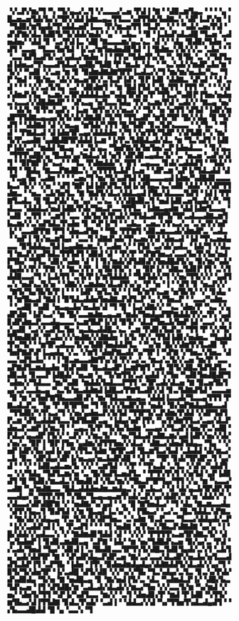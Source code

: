 ▝▞▃▛▞▆▞▜▝▚▝▜▞▄▃▞▃▜▝▞▃▃▃▞▃▅▝▛▟▐▝▇▝▝▟▉▃▆▜▄▃▝▝▝▝▄▝█▃▅▃▅▜▟▞▙▞▞▜▛▞▟▟▐▟▆▃▄▃▜▜▃▃▚▟▜▜▟▞▙▟▇▃▚▝▟▛▐▃▛▞▆▝▐▝▜▟▉▞▆▜▄▟▞▜▚▟▟▃▅▛▐▃▃▝▛▞▆▃▅▜▜▝▜▃▛▃▝▞▝▝▚▟▞▃▅▞▛▟▝▟▚▛▇▞▟▃▜▟▉▜▞▜▞▟▟▞▅▟▞▝▄▝▝▃▙▃▝▝▉▝▐▃▙▟▚▟▃▟█▝▜▃▅▝▃▟▅▟▅▞▝▟▟▝▊▝▃▞▛▟▐▃▝▟█▝▇▃▃▃▆▞▄▃▚▃▝▟▝▞▝▟▄▝▉▟▉▞▜▟▅▝▃▟▜▝▃▃▄▝▜▃▃▜▅▜▟▝▐▞▃▞▆▜▅▟▅▟▉▜▟▝▐▝█▟▆▃▚▜▞▞▞▃▝▃▙▞▝▝▝▃▃▜▟▜▃▟▜▞▃▞▄▟▃▞▆▟▅▝▐▝▐▜▚▞▜▟▅▜▚▞▅▝▚▝▊▜▙▝▃▝▞▜▟▜▃▟▐▟▅▃▞▜▚▃▃▟▜▟▃▞▄▟█▞▜▟█▝▛▝▆▃▙▝▟▃▝▝▚▃▚▟▞▞▆▟▛▃▙▞▆▝▜▞▞▝▚▟▊▝▞▃▅▝▆▝▊▝▉▟▆▟▇▟▇▜▛▛▐▃▟▃▞▞▜▝▆▞▆▞▅▃▙▞▚▃▝▜▛▝▆▟▝▝█▞▆▃▝▟▞▞▅▃▅▜▛▞▃▜▃▛▐▟▚▝▊▛▐▟▊▝▟▟▇▃▝▟▚▟▝▝▟▝▃▟▝▝▝▝▞▞▃▞▙▜▄▝▃▞▝▟▉▟▆▜▝▝▆▝█▟▐▜▟▝▄▜▄▜▜▝▐▜▜▝▚▝▝▝▞▟▞▟▆▟▚▜▄▝▚▃▆▞▃▜▛▟▟▟▟▃▙▞▚▟▄▜▛▟▚▞▛▝▜▜▃▞▚▟▊▛▐▜▅▞▅▟▅▃▚▃▃▞▞▟█▟▇▟▛▝▝▟▚▃▄▝▅▜▃▃▜▟▄▝▛▞▚▃▆▞▛▟▝▃▟▞▞▝▇▃▄▝▅▞▝▝▟▞▙▝▊▜▚▞▄▟▚▝▐▃▅▝▆▜▚▞▞▞▅▃▞▞▝▜▞▝▅▝▅▜▜▝▟▜▟▝▐▟▛▞▆▟▛▜▜▟▇▃▄▃▄▞▙▜▞▟▞▟▇▟▊▞▜▞▜▝▜▜▃▟▛▝▆▜▞▜▛▝█▞▞▟▄▝█▝▜▞▟▜▝▝▟▟▇▟▝▟▝▞▅▃▄▝▆▜▟▞▚▜▜▝█▞▜▟▛▝▊▃▜▟▚▃▃▃▝▝▞▜▃▝▝▜▟▝▝▛▇▟▃▟▝▟▐▟▅▜▛▃▄▞▟▟▟▟▅▝▞▜▝▞▅▜▜▞▜▟▛▝▞▟▜▟▊▞▚▝▆▞▜▞▛▃▄▟▇▝▄▟█▟█▜▛▟▟▟▐▃▆▝▐▞▛▃▜▟█▟▃▟▞▟▃▝▆▝▜▃▚▟▜▝▐▟▊▛▐▟▞▃▞▝▆▟▟▝▇▃▄▝▝▃▜▞▄▃▝▜▅▛▇▞▙▜▅▜▅▞▃▛▐▟▅▟▃▃▝▝▊▞▄▃▝▜▜▜▚▟█▞▄▝█▃▙▞▄▞▆▟▃▞▟▝▅▜▝▟▛▟▊▃▄▟▃▜▞▝▃▝▅▃▅▝▃▟▚▞▟▜▝▝▉▛▇▛▐▞▚▃▞▝▝▜▃▝▛▟▆▟▟▞▚▝█▜▝▃▄▃▃▝▊▟▞▃▟▟▟▜▝▝▜▟▞▝▜▜▝▝█▟▄▝▇▃▃▛▇▟█▃▚▝▄▜▜▜▜▃▙▛▐▃▅▝▝▟▛▃▆▝▄▛▐▞▜▟▃▟▟▝▟▝▛▃▄▜▅▝▃▟▆▝▝▝▝▃▅▞▜▝▆▞▜▞▄▟▜▟▝▟█▃▃▃▄▟▐▟▆▞▚▟█▟▊▃▃▃▙▃▞▜▞▞▝▞▅▝▝▟▜▝▇▛▐▟▐▟▛▟▜▃▜▟▐▞▟▜▄▃▚▃▚▟▉▝▟▟▞▝▞▟▛▜▜▟▆▃▝▝▅▃▝▃▙▜▅▜▃▝▇▝▇▟▜▞▟▃▞▟▟▃▄▟▐▜▙▞▟▃▃▃▜▟▜▝▐▟▐▝▛▛▇▜▃▟▃▝█▝█▃▛▟▞▝▅▝▄▞▝▃▚▃▝▞▞▟█▟▉▃▜▝▅▟▐▟▊▃▅▜▄▟▞▞▚▝▜▟▃▃▝▟▟▟▃▞▅▟▐▟█▞▛▟▞▜▅▃▛▃▃▜▜▜▃▝▐▟▆▃▄▟▆▝▟▟▐▟▆▜▃▃▄▝▚▟▊▝▃▜▜▝▝▃▆▜▝▃▃▝▟▞▙▞▙▜▚▟▞▞▜▜▟▃▟▜▛▜▞▜▛▃▟▃▃▟▇▃▆▜▙▃▆▞▞▃▚▟▜▟▃▜▚▟▅▝▊▝▚▛▐▞▜▝▝▃▙▃▝▃▅▃▚▜▚▃▞▃▝▃▚▞▛▞▅▛▐▞▝▃▃▟▛▛▇▝▛▜▝▟▅▃▟▜▅▝▝▜▙▝▛▛▇▜▝▟▉▃▆▃▃▟▞▟▆▟▛▃▝▃▟▃▝▝▅▛▐▝▊▞▅▃▆▜▄▞▝▃▃▜▝▟▇▟▚▟▞▜▚▃▅▞▛▟▝▟▅▃▟▝▐▟▝▜▚▃▅▟▄▃▃▝▉▜▟▟▄▃▜▟▐▃▄▟▆▃▆▃▚▝▃▟▅▝▞▝▐▜▟▝▃▞▟▞▄▟▃▝▐▟▞▜▝▞▟▃▜▝▆▃▛▞▄▟▜▟▃▜▜▜▟▜▝▟▉▟▝▟▝▝▛▞▛▝▚▛▇▜▅▃▞▃▃▞▙▞▛▞▙▞▅▟▛▜▙▞▝▜▜▃▝▟▊▞▚▟▅▝▟▝▐▝▊▞▆▟▞▟▜▟▉▟▚▜▅▟█▟▜▞▄▝▉▞▆▞▚▟▞▜▄▟▞▞▛▞▝▛▇▝▞▝▇▃▚▜▚▝▄▜▙▜▜▞▚▝▄▝▉▛▐▞▝▟▇▃▜▟▊▛▐▜▝▃▚▜▟▟▉▃▃▞▜▝▐▃▙▜▜▝▃▜▞▛▐▞▆▜▟▟▟▞▝▜▟▜▟▞▞▜▝▞▅▞▜▜▞▞▞▝▄▟▜▃▚▝▅▟▚▃▜▞▅▝▝▟▇▞▞▃▆▟▅▞▟▃▟▜▚▞▄▝▛▝▅▝▐▝▝▟▜▝▊▝▅▃▛▞▞▝▇▜▞▜▄▜▙▜▞▛▐▝▝▝▐▟▛▝▅▜▃▜▞▝▐▝▜▞▆▜▚▃▅▝▅▜▙▜▞▝▞▝▊▟▄▝▜▝▆▜▙▃▟▝▇▟▐▝▉▜▟▃▟▟▅▜▅▟▇▃▛▟▜▃▛▝▄▝▞▜▅▃▛▝▝▃▃▞▚▟▆▃▝▝▃▟█▝▚▟▊▝▅▃▄▃▙▞▅▃▙▞▟▝▜▝█▝▐▃▞▟▇▞▞▝▚▃▝▟▅▞▛▝▚▃▝▞▄▟▛▟▆▝▐▟▚▃▞▝▆▝█▞▃▃▆▟▆▃▄▃▅▝▆▟▞▜▅▟▄▟▜▛▇▟▟▞▛▞▃▜▚▝▄▟▊▟▛▟▆▃▛▃▃▟▄▃▃▃▚▃▆▜▙▛▐▞▟▝▉▜▞▝▟▃▛▜▅▃▙▜▅▛▐▟▝▃▃▞▝▞▚▞▄▟▊▝▃▞▞▃▟▜▃▜▅▝▄▃▙▃▟▟█▃▚▃▝▃▆▝▛▟▊▞▙▟▚▞▝▜▜▝▛▝▞▞▜▞▜▜▅▟▉▟▚▝▛▃▙▞▞▞▅▟▇▞▞▟▇▟▅▝▐▞▙▝▛▞▃▜▜▟▐▟▊▞▅▟▅▃▝▜▄▟▟▜▚▞▜▞▝▝▆▜▛▃▟▃▃▜▞▃▜▟▉▜▅▟▟▟▜▃▝▝▚▞▆▝█▞▞▟▆▜▚▜▃▟▊▝▛▜▅▛▇▟▚▛▐▃▄▟▄▝▞▃▝▞▆▜▝▟▅▛▇▃▟▞▚▞▜▛▐▝▚▛▇▝▞▜▅▃▚▜▅▃▝▟▃▃▚▟▜▃▙▞▝▝▐▝▉▃▅▃▃▟▇▜▚▞▟▝▛▞▃▞▃▝▆▃▞▃▜▞▞▃▅▝▆▞▛▝▃▃▄▛▇▟▜▃▆▟▄▟▅▝▉▟▚▟▉▝▇▃▟▃▟▛▐▃▆▛▇▜▝▃▙▝▉▜▞▟█▃▜▟▜▟▜▃▝▟▉▃▙▝▊▃▃▛▐▟█▟▞▝▅▃▆▝▄▝▜▞▆▜▜▞▃▞▄▟▟▝▞▜▅▝▚▟▊▜▅▟█▟▛▜▚▟▅▞▞▜▟▃▃▝▆▞▚▟▊▝▆▟▟▞▙▟▃▃▛▜▜▝▃▜▛▃▟▞▟▃▅▝▇▝▉▃▅▜▙▜▄▞▃▞▃▃▙▃▄▝▚▃▜▞▆▃▟▟▆▟▐▟█▃▞▛▇▜▃▟▛▞▟▝▊▃▜▟▇▟▜▟▝▃▃▃▅▝▉▝▆▝▄▜▅▛▇▜▙▃▃▟▊▟▚▝▆▞▜▟▃▃▆▃▄▃▝▟▟▟▐▃▃▟▞▜▃▃▄▜▜▜▝▛▇▃▟▃▛▃▝▜▄▝▛▝▉▜▛▜▅▝▜▝▉▞▞▞▙▟▛▞▛▝▅▟▞▝▉▞▅▛▇▟▄▟▆▃▃▟▝▜▜▟▉▞▚▜▚▃▞▜▝▞▅▞▄▟▅▃▛▞▙▜▟▝▜▜▛▜▞▃▛▟▆▞▛▟▟▝▞▟▛▜▟▜▛▃▆▝▟▜▃▟▟▟▜▃▃▜▟▜▙▟▛▃▄▝▐▟▄▞▅▛▐▜▚▝▚▞▛▟▆▜▜▃▞▃▄▞▟▃▛▟▅▃▛▃▆▛▐▞▆▃▜▝▝▃▄▃▜▞▛▝▜▞▙▞▙▟▆▝▃▃▄▞▞▜▃▟▚▜▅▞▛▃▚▟█▝▛▟▃▞▄▃▟▛▐▜▞▞▝▃▛▞▝▞▆▃▜▞▝▝▅▞▜▟▃▟▚▟▇▃▆▞▄▟▐▟▛▞▅▞▞▟▞▞▅▞▃▝▉▛▐▝▉▛▐▜▅▝▄▟▆▞▟▜▜▜▅▞▞▟▃▞▝▟▇▃▞▟▅▟▜▟▄▃▝▜▄▝▝▞▅▛▐▟▛▞▙▞▄▟▐▞▄▞▚▜▜▃▜▟▆▝▇▜▛▃▟▝█▃▆▜▃▞▙▟▝▃▙▟▟▝▟▞▆▃▞▃▙▝▉▃▝▟▛▟▄▞▟▛▐▞▅▃▄▞▅▃▙▟▛▟█▝▝▟▝▃▝▜▛▝▊▟▞▜▛▟▛▃▜▝▄▞▟▝▝▝▞▝▐▟▉▃▟▃▅▞▙▝▞▞▝▃▆▜▟▝▝▞▛▝▝▜▚▃▙▝▃▜▃▝▞▟▚▞▚▟▟▜▃▝▞▞▜▟▄▝▜▟▜▃▆▞▅▝▃▝█▞▙▟▜▃▅▟▜▃▝▝▛▜▚▜▚▜▝▞▅▜▟▝▄▛▐▟▉▟▜▝█▝▜▟▊▞▆▃▟▃▚▜▅▟▊▟▝▞▙▞▆▞▞▜▙▃▛▜▛▜▄▞▜▜▝▞▄▝▆▝▚▃▃▞▃▟▇▝▚▞▆▟▇▃▃▝█▟▃▟▟▟▅▟▆▃▆▟▄▃▚▝▛▃▙▃▞▝▟▝▟▞▄▃▙▜▛▟▛▞▛▃▃▟▄▞▚▞▜▜▚▜▜▝▚▜▙▞▜▃▄▃▄▃▅▜▚▟▞▃▛▞▄▞▟▟▛▞▚▞▅▝▟▟▞▞▚▝▞▟▃▃▞▟▛▟█▛▇▝▞▝▅▟▇▞▚▞▄▟▝▝▄▝█▝▇▜▅▟▃▞▝▜▝▟▄▝▇▃▆▃▃▟▄▝▟▜▚▜▄▃▜▝▉▟▜▟▝▞▆▝█▃▄▛▐▃▚▞▚▝▐▜▙▃▞▝▃▞▃▝█▃▜▟▟▃▚▛▇▃▝▝▇▞▟▞▞▟▄▃▄▝▛▃▜▞▚▜▞▟▛▜▅▃▝▃▚▟▆▝▊▃▛▃▃▝▜▃▃▞▟▟▄▟▞▃▛▝▐▞▞▃▟▟▚▟▐▝▄▝▛▃▟▜▝▝▝▝▜▝▅▟▇▝▄▜▚▃▚▜▙▃▛▟▇▟▇▝▄▞▄▝▐▝█▞▟▟▞▞▄▟▃▃▚▝▞▝▇▟▆▟▊▜▟▟▝▟▝▝▞▞▞▝▛▜▜▜▚▃▅▜▛▟▇▃▜▞▝▟▚▞▙▟▅▛▐▝▊▟▊▃▆▟▉▃▄▝▃▛▇▝▐▟▞▝▆▝▅▞▜▟█▟▚▃▅▝▉▞▄▞▃▝▛▟▝▞▃▟▞▜▅▟▝▜▄▞▝▟▊▟▐▝▃▜▙▟▊▃▃▜▛▜▚▜▞▟█▃▜▟▊▜▄▟▞▃▚▜▝▃▙▜▄▝▄▟▞▟▟▜▛▝▇▝▝▟▚▟▛▟▄▃▛▟▛▃▅▝▇▞▃▞▃▃▞▟▃▟▛▞▅▃▙▞▅▜▃▃▟▟▜▃▙▛▐▜▝▃▛▜▙▝▐▟▅▝▐▜▚▝▉▟▅▟▆▟▄▟▄▞▟▟▇▟▟▜▞▟▃▟▞▞▄▞▜▝▉▜▞▜▞▟▅▜▛▝▐▞▃▟█▝▟▜▞▟▉▝▞▞▚▞▞▜▙▝▜▃▚▟▄▞▃▜▃▝▊▃▚▞▛▟▞▟▚▟▉▟▄▝▜▞▅▝▇▝▅▟█▃▄▝▊▝▇▞▅▟▐▜▞▃▝▟▃▝▚▟▆▟▃▛▐▞▝▟█▞▙▃▜▟▚▃▅▝▐▜▝▟▜▟█▞▆▝▃▟▃▟▞▟▃▟▞▞▆▃▞▜▅▝▞▞▃▃▜▞▆▝▚▞▆▟▝▞▅▞▝▟▅▜▞▜▜▝▚▛▐▞▚▟▜▃▃▝▆▞▞▝▃▜▝▟▅▟▊▞▛▝▆▟▝▛▐▟▉▝▚▜▜▞▆▜▙▃▞▟▐▜▜▟▇▝▊▟▃▜▚▟▞▝▃▟▐▝▝▟▟▃▞▞▟▝▚▞▜▜▅▜▚▟▃▟▄▟▜▝▝▞▙▃▃▟█▟▟▝█▝▄▝▃▃▚▝▜
